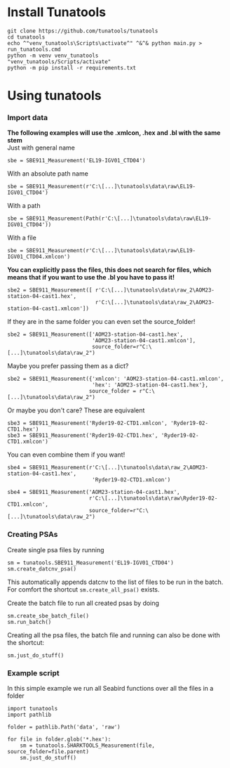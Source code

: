 # Install Tunatools
```
git clone https://github.com/tunatools/tunatools 
cd tunatools
echo ^"venv_tunatools\Scripts\activate^" ^&^& python main.py > run_tunatools.cmd
python -m venv venv_tunatools
"venv_tunatools/Scripts/activate"
python -m pip install -r requirements.txt
```

# Using tunatools

### Import data
**The following examples will use the .xmlcon, .hex and .bl with the same stem**\
Just with general name
```
sbe = SBE911_Measurement('EL19-IGV01_CTD04')
```

With an absolute path name
```
sbe = SBE911_Measurement(r'C:\[...]\tunatools\data\raw\EL19-IGV01_CTD04')
```


With a path
```
sbe = SBE911_Measurement(Path(r'C:\[...]\tunatools\data\raw\EL19-IGV01_CTD04'))
```

With a file
```
sbe = SBE911_Measurement(r'C:\[...]\tunatools\data\raw\EL19-IGV01_CTD04.xmlcon')
```


**You can explicitly pass the files, this does not search for files, which means that if you want to use the .bl you have to pass it!**
```
sbe2 = SBE911_Measurement([ r'C:\[...]\tunatools\data\raw_2\AOM23-station-04-cast1.hex',
                            r'C:\[...]\tunatools\data\raw_2\AOM23-station-04-cast1.xmlcon'])
```

If they are in the same folder you can even set the source_folder!
```
sbe2 = SBE911_Measurement(['AOM23-station-04-cast1.hex',
                           'AOM23-station-04-cast1.xmlcon'],
                           source_folder=r"C:\[...]\tunatools\data\raw_2")
```

Maybe you prefer passing them as a dict?
```
sbe2 = SBE911_Measurement({'xmlcon': 'AOM23-station-04-cast1.xmlcon',
                           'hex': 'AOM23-station-04-cast1.hex'},
                          source_folder = r"C:\[...]\tunatools\data\raw_2")
```

Or maybe you don't care? These are equivalent
```
sbe3 = SBE911_Measurement('Ryder19-02-CTD1.xmlcon', 'Ryder19-02-CTD1.hex')
sbe3 = SBE911_Measurement('Ryder19-02-CTD1.hex', 'Ryder19-02-CTD1.xmlcon')
```

You can even combine them if you want!
```
sbe4 = SBE911_Measurement(r'C:\[...]\tunatools\data\raw_2\AOM23-station-04-cast1.hex',
                           'Ryder19-02-CTD1.xmlcon')
                           
sbe4 = SBE911_Measurement('AOM23-station-04-cast1.hex',
                          r'C:\[...]\tunatools\data\raw\Ryder19-02-CTD1.xmlcon',
                          source_folder=r"C:\[...]\tunatools\data\raw_2")
```

### Creating PSAs
Create single psa files by running
```
sm = tunatools.SBE911_Measurement('EL19-IGV01_CTD04')
sm.create_datcnv_psa()
```
This automatically appends datcnv to the list of files to be run in the batch.
For comfort the shortcut `sm.create_all_psa()` exists.

Create the batch file to run all created psas by doing
```
sm.create_sbe_batch_file()
sm.run_batch()
```

Creating all the psa files, the batch file and running can also be done with the shortcut:
```
sm.just_do_stuff()
```

### Example script
In this simple example we run all Seabird functions over all the files in a folder
```
import tunatools
import pathlib

folder = pathlib.Path('data', 'raw')

for file in folder.glob('*.hex'):
    sm = tunatools.SHARKTOOLS_Measurement(file, source_folder=file.parent)
    sm.just_do_stuff()
```

